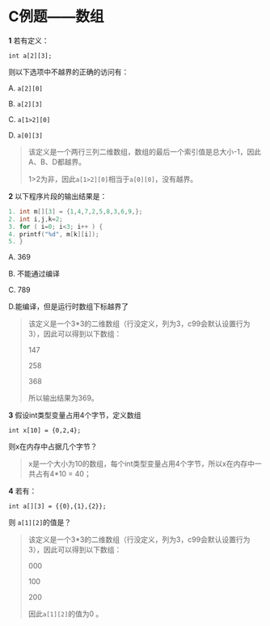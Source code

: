 # C例题——数组


**1** 若有定义：

`int a[2][3];`

则以下选项中不越界的正确的访问有：

A. `a[2][0]`

B. `a[2][3]`

C. `a[1>2][0]`

D. `a[0][3]`

> 该定义是一个两行三列二维数组，数组的最后一个索引值是总大小-1，因此A、B、D都越界。
>
> 1>2为非，因此`a[1>2][0]`相当于`a[0][0]`，没有越界。



**2** 以下程序片段的输出结果是：

```c
1. int m[][3] = {1,4,7,2,5,8,3,6,9,};
2. int i,j,k=2;
3. for ( i=0; i<3; i++ ) {
4. printf("%d", m[k][i]);
5. }

```

A. 369

B. 不能通过编译

C. 789

D.能编译，但是运行时数组下标越界了

> 该定义是一个3*3的二维数组（行没定义，列为3，c99会默认设置行为3），因此可以得到以下数组：
>
> 147
>
> 258
>
> 368
>
> 所以输出结果为369。



**3** 假设int类型变量占用4个字节，定义数组

`int x[10] = {0,2,4};`

则x在内存中占据几个字节？

> x是一个大小为10的数组，每个int类型变量占用4个字节，所以x在内存中一共占有4*10 = 40；



**4** 若有：

`int a[][3] = {{0},{1},{2}};`

则 `a[1][2]`的值是？

> 该定义是一个3*3的二维数组（行没定义，列为3，c99会默认设置行为3），因此可以得到以下数组：
>
> 000
>
> 100
>
> 200
>
> 因此`a[1][2]`的值为0 。

